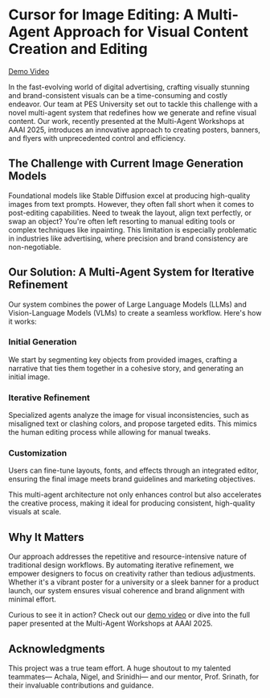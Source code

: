 # Cursor for Image Editing: A Multi-Agent Approach for Visual Content Creation and Editing

[Demo Video](https://www.youtube.com/watch?v=_EX5kFtxPcE)

In the fast-evolving world of digital advertising, crafting visually stunning and brand-consistent visuals can be a time-consuming and costly endeavor. Our team at PES University set out to tackle this challenge with a novel multi-agent system that redefines how we generate and refine visual content. Our work, recently presented at the Multi-Agent Workshops at AAAI 2025, introduces an innovative approach to creating posters, banners, and flyers with unprecedented control and efficiency.

## The Challenge with Current Image Generation Models

Foundational models like Stable Diffusion excel at producing high-quality images from text prompts. However, they often fall short when it comes to post-editing capabilities. Need to tweak the layout, align text perfectly, or swap an object? You're often left resorting to manual editing tools or complex techniques like inpainting. This limitation is especially problematic in industries like advertising, where precision and brand consistency are non-negotiable.

## Our Solution: A Multi-Agent System for Iterative Refinement

Our system combines the power of Large Language Models (LLMs) and Vision-Language Models (VLMs) to create a seamless workflow. Here's how it works:

### Initial Generation
We start by segmenting key objects from provided images, crafting a narrative that ties them together in a cohesive story, and generating an initial image.

### Iterative Refinement
Specialized agents analyze the image for visual inconsistencies, such as misaligned text or clashing colors, and propose targeted edits. This mimics the human editing process while allowing for manual tweaks.

### Customization
Users can fine-tune layouts, fonts, and effects through an integrated editor, ensuring the final image meets brand guidelines and marketing objectives.

This multi-agent architecture not only enhances control but also accelerates the creative process, making it ideal for producing consistent, high-quality visuals at scale.

## Why It Matters

Our approach addresses the repetitive and resource-intensive nature of traditional design workflows. By automating iterative refinement, we empower designers to focus on creativity rather than tedious adjustments. Whether it's a vibrant poster for a university or a sleek banner for a product launch, our system ensures visual coherence and brand alignment with minimal effort.

Curious to see it in action? Check out our [demo video](https://www.youtube.com/watch?v=_EX5kFtxPcE) or dive into the full paper presented at the Multi-Agent Workshops at AAAI 2025.

## Acknowledgments

This project was a true team effort. A huge shoutout to my talented teammates— Achala, Nigel, and Srinidhi— and our mentor, Prof. Srinath, for their invaluable contributions and guidance.
